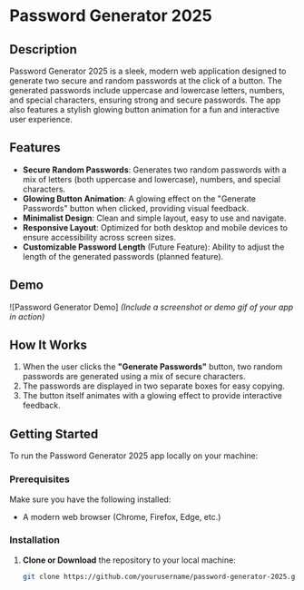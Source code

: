 # Password Generator 2025

## Description

Password Generator 2025 is a sleek, modern web application designed to generate two secure and random passwords at the click of a button. The generated passwords include uppercase and lowercase letters, numbers, and special characters, ensuring strong and secure passwords. The app also features a stylish glowing button animation for a fun and interactive user experience.

## Features

- **Secure Random Passwords**: Generates two random passwords with a mix of letters (both uppercase and lowercase), numbers, and special characters.
- **Glowing Button Animation**: A glowing effect on the "Generate Passwords" button when clicked, providing visual feedback.
- **Minimalist Design**: Clean and simple layout, easy to use and navigate.
- **Responsive Layout**: Optimized for both desktop and mobile devices to ensure accessibility across screen sizes.
- **Customizable Password Length** (Future Feature): Ability to adjust the length of the generated passwords (planned feature).

## Demo

![Password Generator Demo]
*(Include a screenshot or demo gif of your app in action)*

## How It Works

1. When the user clicks the **"Generate Passwords"** button, two random passwords are generated using a mix of secure characters.
2. The passwords are displayed in two separate boxes for easy copying.
3. The button itself animates with a glowing effect to provide interactive feedback.

## Getting Started

To run the Password Generator 2025 app locally on your machine:

### Prerequisites

Make sure you have the following installed:
- A modern web browser (Chrome, Firefox, Edge, etc.)

### Installation

1. **Clone or Download** the repository to your local machine:

   ```bash
   git clone https://github.com/yourusername/password-generator-2025.git


